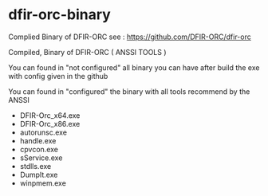 # dfir-orc-binary
Complied Binary of DFIR-ORC see : https://github.com/DFIR-ORC/dfir-orc

Compiled, Binary of DFIR-ORC ( ANSSI TOOLS )

You can found in "not configured" all binary you can have after build the exe with config given in the github

You can found in "configured" the binary with all tools recommend by the ANSSI


   * DFIR-Orc_x64.exe
   * DFIR-Orc_x86.exe
   * autorunsc.exe
   * handle.exe
   * cpvcon.exe
   * sService.exe
   * stdlls.exe
   * DumpIt.exe
   * winpmem.exe
